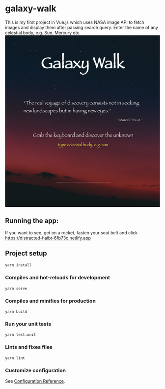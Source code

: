 # galaxy-walk
This is my first project in Vue.js which uses NASA image API to fetch images and display them after passing 
search query. 
Enter the name of any celestial body, e.g. Sun, Mercury etc.
![app photo](galaxyWalk.png)

## Running the app:
If you want to see, get on a rocket, fasten your seat belt and click 
https://distracted-haibt-6fb73c.netlify.app

## Project setup
```
yarn install
```

### Compiles and hot-reloads for development
```
yarn serve
```

### Compiles and minifies for production
```
yarn build
```

### Run your unit tests
```
yarn test:unit
```

### Lints and fixes files
```
yarn lint
```

### Customize configuration
See [Configuration Reference](https://cli.vuejs.org/config/).


